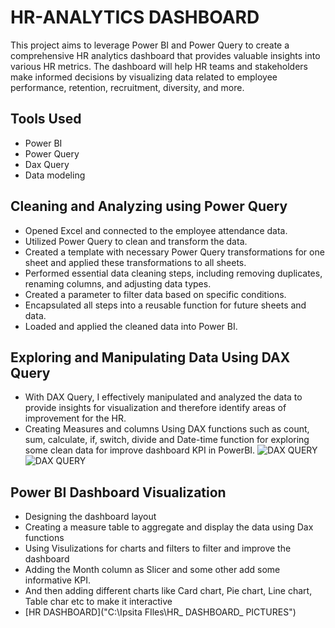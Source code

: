 # HR-ANALYTICS DASHBOARD
This project aims to leverage Power BI and Power Query to create a comprehensive HR analytics dashboard that provides valuable insights into various HR metrics.
The dashboard will help HR teams and stakeholders make informed decisions by visualizing data related to employee performance, retention, recruitment, diversity, and more.

## Tools Used
* Power BI
* Power Query
* Dax Query
* Data modeling

## Cleaning and Analyzing using Power Query

*  Opened Excel and connected to the employee attendance data.
*  Utilized Power Query to clean and transform the data.
*  Created a template with necessary Power Query transformations for one sheet and applied these transformations to all sheets.
*  Performed essential data cleaning steps, including removing duplicates, renaming columns, and adjusting data types.
*  Created a parameter to filter data based on specific conditions.
*  Encapsulated all steps into a reusable function for future sheets and data.
*  Loaded and applied the cleaned data into Power BI.

## Exploring and Manipulating  Data Using DAX Query
*	With DAX Query, I  effectively manipulated and analyzed the data to provide insights for visualization and  therefore identify areas of improvement for the HR.
*	Creating  Measures and columns Using DAX functions such as count, sum, calculate, if, switch, divide and Date-time function for exploring some clean data for improve dashboard KPI in PowerBI.
	  ![DAX QUERY]("C:\Users\Ipsita\OneDrive\Pictures\Picture1.png")
 	![DAX QUERY](""C:\Users\Ipsita\OneDrive\Pictures\Picture2.png"")
## Power BI Dashboard Visualization
*	Designing the dashboard layout
*	Creating a measure table to aggregate and display the data using Dax functions
*	Using Visulizations for charts and filters to filter and improve the dashboard
*	Adding the Month column as Slicer and some other add some informative KPI.
*	And then adding different charts like Card chart, Pie chart, Line chart, Table char  etc to make it interactive
*	[HR DASHBOARD]("C:\Ipsita FIles\HR_ DASHBOARD_ PICTURES")

  

